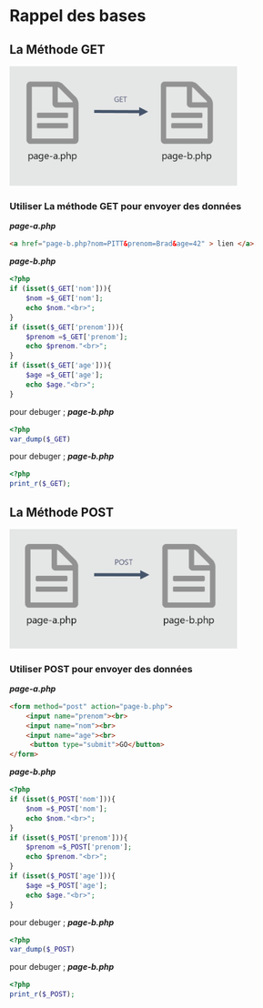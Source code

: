 # Rappel des bases


## La Méthode GET
<img src="../../img/03-get.png" width="400">


### Utiliser La méthode GET pour envoyer des données
***page-a.php***
```html
<a href="page-b.php?nom=PITT&prenom=Brad&age=42" > lien </a>
```

***page-b.php***
```php
<?php
if (isset($_GET['nom'])){
    $nom =$_GET['nom'];
    echo $nom."<br>";
}
if (isset($_GET['prenom'])){
    $prenom =$_GET['prenom'];
    echo $prenom."<br>";
}
if (isset($_GET['age'])){
    $age =$_GET['age'];
    echo $age."<br>";
}
```

pour debuger ;
***page-b.php***
```php
<?php
var_dump($_GET)
```

pour debuger ;
***page-b.php***
```php
<?php
print_r($_GET);
```

## La Méthode POST
<img src="../../img/04-post.png" width="400">


### Utiliser POST pour envoyer des données
***page-a.php***
```html
<form method="post" action="page-b.php">
    <input name="prenom"><br>
    <input name="nom"><br>
    <input name="age"><br>
     <button type="submit">GO</button>
</form>
```

***page-b.php***
```php
<?php
if (isset($_POST['nom'])){
    $nom =$_POST['nom'];
    echo $nom."<br>";
}
if (isset($_POST['prenom'])){
    $prenom =$_POST['prenom'];
    echo $prenom."<br>";
}
if (isset($_POST['age'])){
    $age =$_POST['age'];
    echo $age."<br>";
}
```

pour debuger ;
***page-b.php***
```php
<?php
var_dump($_POST)
```

pour debuger ;
***page-b.php***
```php
<?php
print_r($_POST);
```

